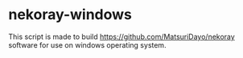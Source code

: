# nekoray-windows
This script is made to build https://github.com/MatsuriDayo/nekoray software for use on windows operating system.
